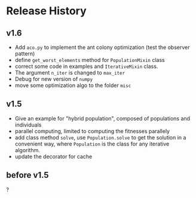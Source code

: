 # Release History

## v1.6

- Add `aco.py` to implement the ant colony optimization (test the observer pattern)
- define `get_worst_elements` method for `PopulationMixin` class
- correct some code in examples and `IterativeMixin` class.
- The argument `n_iter` is changed to `max_iter`
- Debug for new version of `numpy`
- move some optimization algo to the folder `misc`

## v1.5

- Give an example for "hybrid population", composed of populations and individuals
- parallel computing, limited to computing the fitnesses parallely
- add class method `solve`, use `Population.solve` to get the solution in a convenient way, where `Population` is the class for any iterative algorithm.
- update the decorator for cache

## before v1.5
?